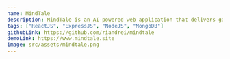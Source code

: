 ```yaml
---
name: MindTale
description: MindTale is an AI-powered web application that delivers gamified, interactive, choice-based stories tailored to individual readers.
tags: ["ReactJS", "ExpressJS", "NodeJS", "MongoDB"]
githubLink: https://github.com/riandrei/mindtale
demoLink: https://www.mindtale.site
image: src/assets/mindtale.png
---
```


